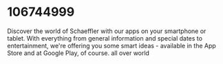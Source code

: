 # 106744999
Discover the world of Schaeffler with our apps on your smartphone or tablet. With everything from general information and special dates to entertainment, we're offering you some smart ideas - available in the App Store and at Google Play, of course. all over world
